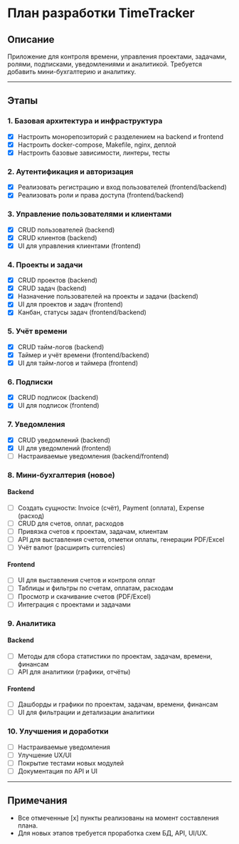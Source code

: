 # План разработки TimeTracker

## Описание
Приложение для контроля времени, управления проектами, задачами, ролями, подписками, уведомлениями и аналитикой. Требуется добавить мини-бухгалтерию и аналитику.

---

## Этапы

### 1. Базовая архитектура и инфраструктура
- [x] Настроить монорепозиторий с разделением на backend и frontend
- [x] Настроить docker-compose, Makefile, nginx, деплой
- [x] Настроить базовые зависимости, линтеры, тесты

### 2. Аутентификация и авторизация
- [x] Реализовать регистрацию и вход пользователей (frontend/backend)
- [x] Реализовать роли и права доступа (frontend/backend)

### 3. Управление пользователями и клиентами
- [x] CRUD пользователей (backend)
- [x] CRUD клиентов (backend)
- [x] UI для управления клиентами (frontend)

### 4. Проекты и задачи
- [x] CRUD проектов (backend)
- [x] CRUD задач (backend)
- [x] Назначение пользователей на проекты и задачи (backend)
- [x] UI для проектов и задач (frontend)
- [x] Канбан, статусы задач (frontend/backend)

### 5. Учёт времени
- [x] CRUD тайм-логов (backend)
- [x] Таймер и учёт времени (frontend/backend)
- [x] UI для тайм-логов и таймера (frontend)

### 6. Подписки
- [x] CRUD подписок (backend)
- [x] UI для подписок (frontend)

### 7. Уведомления
- [x] CRUD уведомлений (backend)
- [x] UI для уведомлений (frontend)
- [ ] Настраиваемые уведомления (backend/frontend)

### 8. Мини-бухгалтерия (новое)
#### Backend
- [ ] Создать сущности: Invoice (счёт), Payment (оплата), Expense (расход)
- [ ] CRUD для счетов, оплат, расходов
- [ ] Привязка счетов к проектам, задачам, клиентам
- [ ] API для выставления счетов, отметки оплаты, генерации PDF/Excel
- [ ] Учёт валют (расширить currencies)

#### Frontend
- [ ] UI для выставления счетов и контроля оплат
- [ ] Таблицы и фильтры по счетам, оплатам, расходам
- [ ] Просмотр и скачивание счетов (PDF/Excel)
- [ ] Интеграция с проектами и задачами

### 9. Аналитика
#### Backend
- [ ] Методы для сбора статистики по проектам, задачам, времени, финансам
- [ ] API для аналитики (графики, отчёты)

#### Frontend
- [ ] Дашборды и графики по проектам, задачам, времени, финансам
- [ ] UI для фильтрации и детализации аналитики

### 10. Улучшения и доработки
- [ ] Настраиваемые уведомления
- [ ] Улучшение UX/UI
- [ ] Покрытие тестами новых модулей
- [ ] Документация по API и UI

---

## Примечания
- Все отмеченные [x] пункты реализованы на момент составления плана.
- Для новых этапов требуется проработка схем БД, API, UI/UX. 